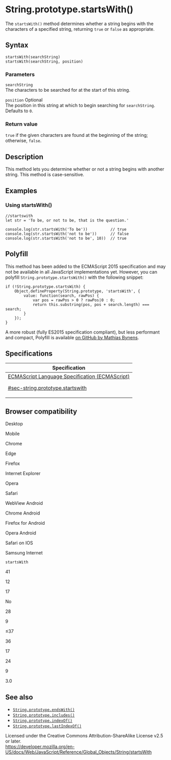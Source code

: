 # String.prototype.startsWith()

The `startsWith()` method determines whether a string begins with the characters of a specified string, returning `true` or `false` as appropriate.

## Syntax

    startsWith(searchString)
    startsWith(searchString, position)

### Parameters

`searchString`  
The characters to be searched for at the start of this string.

`position` <span class="badge inline optional">Optional</span>  
The position in this string at which to begin searching for `searchString`. Defaults to `0`.

### Return value

`true` if the given characters are found at the beginning of the string; otherwise, `false`.

## Description

This method lets you determine whether or not a string begins with another string. This method is case-sensitive.

## Examples

### Using startsWith()

    //startswith
    let str = 'To be, or not to be, that is the question.'

    console.log(str.startsWith('To be'))          // true
    console.log(str.startsWith('not to be'))      // false
    console.log(str.startsWith('not to be', 10))  // true

## Polyfill

This method has been added to the ECMAScript 2015 specification and may not be available in all JavaScript implementations yet. However, you can polyfill `String.prototype.startsWith()` with the following snippet:

    if (!String.prototype.startsWith) {
        Object.defineProperty(String.prototype, 'startsWith', {
            value: function(search, rawPos) {
                var pos = rawPos > 0 ? rawPos|0 : 0;
                return this.substring(pos, pos + search.length) === search;
            }
        });
    }

A more robust (fully ES2015 specification compliant), but less performant and compact, Polyfill is available [on GitHub by Mathias Bynens](https://github.com/mathiasbynens/String.prototype.startsWith).

## Specifications

<table><thead><tr class="header"><th>Specification</th></tr></thead><tbody><tr class="odd"><td><a href="https://tc39.es/ecma262/#sec-string.prototype.startswith">ECMAScript Language Specification (ECMAScript) 
<br/>

<span class="small">#sec-string.prototype.startswith</span></a></td></tr></tbody></table>

## Browser compatibility

Desktop

Mobile

Chrome

Edge

Firefox

Internet Explorer

Opera

Safari

WebView Android

Chrome Android

Firefox for Android

Opera Android

Safari on IOS

Samsung Internet

`startsWith`

41

12

17

No

28

9

≤37

36

17

24

9

3.0

## See also

-   [`String.prototype.endsWith()`](endswith)
-   [`String.prototype.includes()`](includes)
-   [`String.prototype.indexOf()`](indexof)
-   [`String.prototype.lastIndexOf()`](lastindexof)

 
Licensed under the Creative Commons Attribution-ShareAlike License v2.5 or later.  
<a href="https://developer.mozilla.org/en-US/docs/Web/JavaScript/Reference/Global_Objects/String/startsWith" class="_attribution-link">https://developer.mozilla.org/en-US/docs/Web/JavaScript/Reference/Global_Objects/String/startsWith</a>
